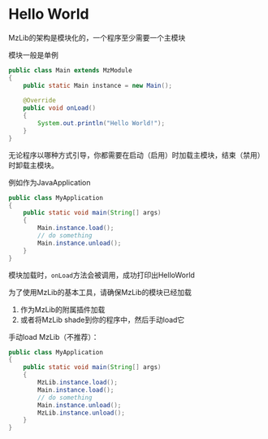 # Hello World

MzLib的架构是模块化的，一个程序至少需要一个主模块

模块一般是单例

```java
public class Main extends MzModule
{
    public static Main instance = new Main();
    
    @Override
    public void onLoad()
    {
        System.out.println("Hello World!");
    }
}
```

无论程序以哪种方式引导，你都需要在启动（启用）时加载主模块，结束（禁用）时卸载主模块。

例如作为JavaApplication

```java
public class MyApplication
{
    public static void main(String[] args)
    {
        Main.instance.load();
        // do something
        Main.instance.unload();
    }
}
```

模块加载时，`onLoad`方法会被调用，成功打印出HelloWorld

为了使用MzLib的基本工具，请确保MzLib的模块已经加载

1. 作为MzLib的附属插件加载
2. 或者将MzLib shade到你的程序中，然后手动load它

手动load MzLib（不推荐）：

```java
public class MyApplication
{
    public static void main(String[] args)
    {
        MzLib.instance.load();
        Main.instance.load();
        // do something
        Main.instance.unload();
        MzLib.instance.unload();
    }
}
```